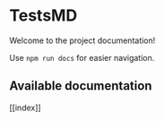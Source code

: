 # TestsMD

Welcome to the project documentation!

Use `npm run docs` for easier navigation.

## Available documentation

[[index]]
